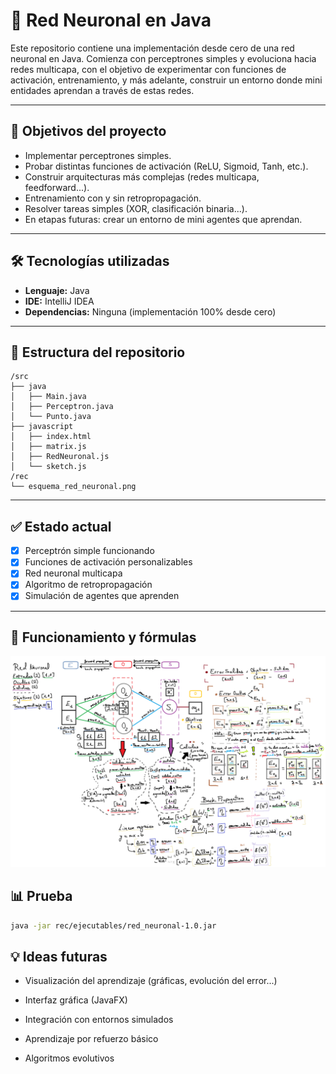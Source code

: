 # 🧠 Red Neuronal en Java

Este repositorio contiene una implementación desde cero de una red neuronal en Java. Comienza con perceptrones simples y evoluciona hacia redes multicapa, con el objetivo de experimentar con funciones de activación, entrenamiento, y más adelante, construir un entorno donde mini entidades aprendan a través de estas redes.

---

## 🚀 Objetivos del proyecto

- Implementar perceptrones simples.
- Probar distintas funciones de activación (ReLU, Sigmoid, Tanh, etc.).
- Construir arquitecturas más complejas (redes multicapa, feedforward...).
- Entrenamiento con y sin retropropagación.
- Resolver tareas simples (XOR, clasificación binaria...).
- En etapas futuras: crear un entorno de mini agentes que aprendan.

---

## 🛠️ Tecnologías utilizadas

- **Lenguaje:** Java
- **IDE:** IntelliJ IDEA
- **Dependencias:** Ninguna (implementación 100% desde cero)

---

## 📁 Estructura del repositorio

```
/src
├── java
│   ├── Main.java
│   ├── Perceptron.java
│   └── Punto.java
├── javascript
│   ├── index.html
│   ├── matrix.js
│   ├── RedNeuronal.js
│   └── sketch.js
/rec
└── esquema_red_neuronal.png
```

---

## ✅ Estado actual

- [x] Perceptrón simple funcionando
- [x] Funciones de activación personalizables
- [x] Red neuronal multicapa
- [x] Algoritmo de retropropagación
- [x] Simulación de agentes que aprenden

---

## 🧪 Funcionamiento y fórmulas

![img.png](rec/esquema_red_neuronal.png)

## 📊 Prueba

```bash
java -jar rec/ejecutables/red_neuronal-1.0.jar
```

## 💡 Ideas futuras

- Visualización del aprendizaje (gráficas, evolución del error...)

- Interfaz gráfica (JavaFX)

- Integración con entornos simulados

- Aprendizaje por refuerzo básico

- Algoritmos evolutivos

